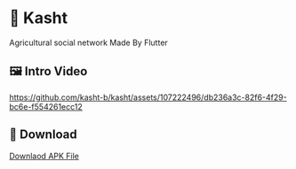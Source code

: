 

# 👋 Kasht
Agricultural social network Made By Flutter


## 🖼 Intro Video
https://github.com/kasht-b/kasht/assets/107222496/db236a3c-82f6-4f29-bc6e-f554261ecc12


## 🔽 Download

[Downlaod APK File](https://www.shayadakar.ir/data/kasht.apk)



